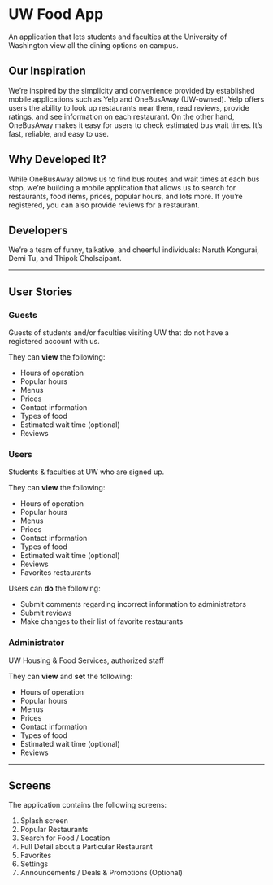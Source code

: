 # UW Food App

An application that lets students and faculties at the University of Washington view all the dining options on campus. 

## Our Inspiration

We’re inspired by the simplicity and convenience provided by established mobile applications such as Yelp and OneBusAway (UW-owned). Yelp offers users the ability to look up restaurants near them, read reviews, provide ratings, and see information on each restaurant. On the other hand, OneBusAway makes it easy for users to check estimated bus wait times. It’s fast, reliable, and easy to use.

## Why Developed It?

While OneBusAway allows us to find bus routes and wait times at each bus stop, we’re building a mobile application that allows us to search for restaurants, food items, prices, popular hours, and lots more. If you’re registered, you can also provide reviews for a restaurant.

## Developers

We’re a team of funny, talkative, and cheerful individuals: Naruth Kongurai, Demi Tu, and Thipok Cholsaipant.

----

## User Stories

### Guests

Guests of students and/or faculties visiting UW that do not have a registered account with us.

They can **view** the following:

- Hours of operation
- Popular hours
- Menus
- Prices
- Contact information
- Types of food
- Estimated wait time (optional)
- Reviews


### Users

Students & faculties at UW who are signed up.

They can **view** the following:

- Hours of operation
- Popular hours
- Menus
- Prices
- Contact information
- Types of food
- Estimated wait time (optional)
- Reviews
- Favorites restaurants

Users can **do** the following:

- Submit comments regarding incorrect information to administrators
- Submit reviews
- Make changes to their list of favorite restaurants


### Administrator

UW Housing & Food Services, authorized staff

They can **view** and **set** the following:

- Hours of operation
- Popular hours
- Menus
- Prices
- Contact information
- Types of food
- Estimated wait time (optional)
- Reviews

----

## Screens

The application contains the following screens:

1. Splash screen
2. Popular Restaurants
3. Search for Food / Location
4. Full Detail about a Particular Restaurant
5. Favorites
6. Settings
7. Announcements / Deals & Promotions (Optional)

